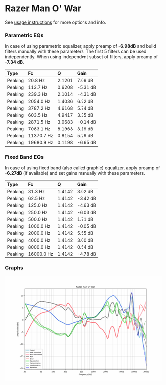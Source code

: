 # Razer Man O' War
See [usage instructions](https://github.com/jaakkopasanen/AutoEq#usage) for more options and info.

### Parametric EQs
In case of using parametric equalizer, apply preamp of **-6.98dB** and build filters manually
with these parameters. The first 5 filters can be used independently.
When using independent subset of filters, apply preamp of **-7.34 dB**.

| Type    | Fc         |      Q | Gain     |
|:--------|:-----------|:-------|:---------|
| Peaking | 20.8 Hz    | 2.1201 | 7.09 dB  |
| Peaking | 113.7 Hz   | 0.6208 | -5.31 dB |
| Peaking | 239.3 Hz   | 2.1014 | -4.31 dB |
| Peaking | 2054.0 Hz  | 1.4036 | 6.22 dB  |
| Peaking | 3787.2 Hz  | 4.6168 | 5.74 dB  |
| Peaking | 603.5 Hz   | 4.9417 | 3.35 dB  |
| Peaking | 2871.5 Hz  | 3.0683 | -0.14 dB |
| Peaking | 7083.1 Hz  | 8.1963 | 3.19 dB  |
| Peaking | 11370.7 Hz | 0.8154 | 5.29 dB  |
| Peaking | 19680.9 Hz | 0.1198 | -6.65 dB |

### Fixed Band EQs
In case of using fixed band (also called graphic) equalizer, apply preamp of **-6.27dB**
(if available) and set gains manually with these parameters.

| Type    | Fc         |      Q | Gain     |
|:--------|:-----------|:-------|:---------|
| Peaking | 31.3 Hz    | 1.4142 | 3.02 dB  |
| Peaking | 62.5 Hz    | 1.4142 | -3.42 dB |
| Peaking | 125.0 Hz   | 1.4142 | -4.63 dB |
| Peaking | 250.0 Hz   | 1.4142 | -6.03 dB |
| Peaking | 500.0 Hz   | 1.4142 | 1.71 dB  |
| Peaking | 1000.0 Hz  | 1.4142 | -0.05 dB |
| Peaking | 2000.0 Hz  | 1.4142 | 5.55 dB  |
| Peaking | 4000.0 Hz  | 1.4142 | 3.00 dB  |
| Peaking | 8000.0 Hz  | 1.4142 | 0.54 dB  |
| Peaking | 16000.0 Hz | 1.4142 | -4.78 dB |

### Graphs
![](./Razer%20Man%20O'%20War.png)